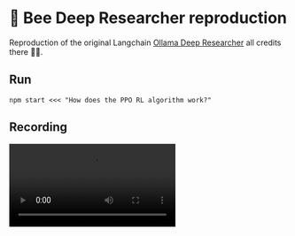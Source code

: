 # 🐝 Bee Deep Researcher reproduction

Reproduction of the original Langchain [Ollama Deep Researcher](https://github.com/langchain-ai/ollama-deep-researcher/blob/main/README.md) all credits there 🙏👏.

## Run

`npm start <<< "How does the PPO RL algorithm work?"`

## Recording
<video src="media/recording.mp4" controls="controls" style="max-width: 1000px;">
</video>